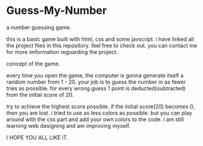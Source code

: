 # Guess-My-Number

a number guessing game.

this is a basic game built with html, css and some javscript.
i have linked all the project files in this repository. feel free to check out.
you can contact me for more imformation reguarding the project.

concept of the game.

every time you open the game, the computer is gonna generate itself a random number from 1 - 20.
your job is to guess the number in as fewer tries as possible.
for every wrong guess 1 point is deducted(subtracted) from the initial score of 20.

try to achieve the highest score possible.
if the initial score(20) becomes 0, then you are lost.
i tried to use as less colors as possible. but you can play around with the css part and add your own colors to the code.
i am still learning web designing and am improving myself.

I HOPE YOU ALL LIKE iT.

